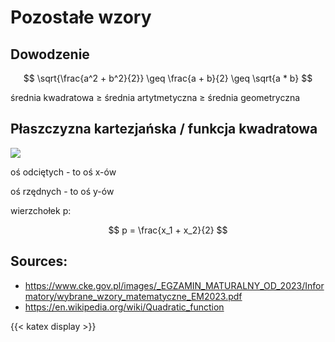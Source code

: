 # Pozostałe wzory


## Dowodzenie

$$ \sqrt{\frac{a^2 + b^2}{2}} \geq \frac{a + b}{2} \geq \sqrt{a * b} $$


średnia kwadratowa $\geq$ średnia artytmetyczna $\geq$ średnia geometryczna


## Płaszczyzna kartezjańska / funkcja kwadratowa

![](https://upload.wikimedia.org/wikipedia/commons/f/f8/Polynomialdeg2.svg)

oś odciętych - to oś x-ów

oś rzędnych - to oś y-ów

wierzchołek p:

$$ p = \frac{x_1 + x_2}{2} $$

## Sources:
- https://www.cke.gov.pl/images/_EGZAMIN_MATURALNY_OD_2023/Informatory/wybrane_wzory_matematyczne_EM2023.pdf
- https://en.wikipedia.org/wiki/Quadratic_function

{{< katex display >}}